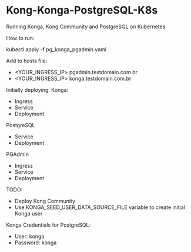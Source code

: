 # Kong-Konga-PostgreSQL-K8s
Running Konga, Kong Community and PostgreSQL on Kubernetes

How to run:

kubectl apply -f pg_konga_pgadmin.yaml

Add to hosts file:
- <YOUR_INGRESS_IP> pgadmin.testdomain.com.br
- <YOUR_INGRESS_IP> konga.testdomain.com.br

Initially deploying:
Konga:
- Ingress
- Service
- Deployment

PostgreSQL
- Service
- Deployment

PGAdmin
- Ingress
- Service
- Deployment

TODO:
- Deploy Kong Community
- Use KONGA_SEED_USER_DATA_SOURCE_FILE variable to create initial Konga user

Konga Credentials for PostgreSQL:
- User: konga
- Password: konga